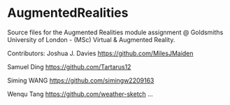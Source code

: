 # AugmentedRealities
Source files for the Augmented Realities module assignment @ Goldsmiths University of London - (MSc) Virtual &amp; Augmented Reality.

Contributors:
Joshua J. Davies
https://github.com/MilesJMaiden

Samuel Ding
https://github.com/Tartarus12

Siming WANG
https://github.com/simingw2209163

Wenqu Tang
https://github.com/weather-sketch
...
